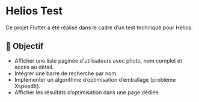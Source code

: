 # Helios Test

Ce projet Flutter a été réalisé dans le cadre d’un test technique pour Helios.

## 📱 Objectif

- Afficher une liste paginée d'utilisateurs avec photo, nom complet et accès au détail.
- Intégrer une barre de recherche par nom.
- Implémenter un algorithme d’optimisation d’emballage (problème XspeedIt).
- Afficher les résultats d’optimisation dans une page dédiée.
